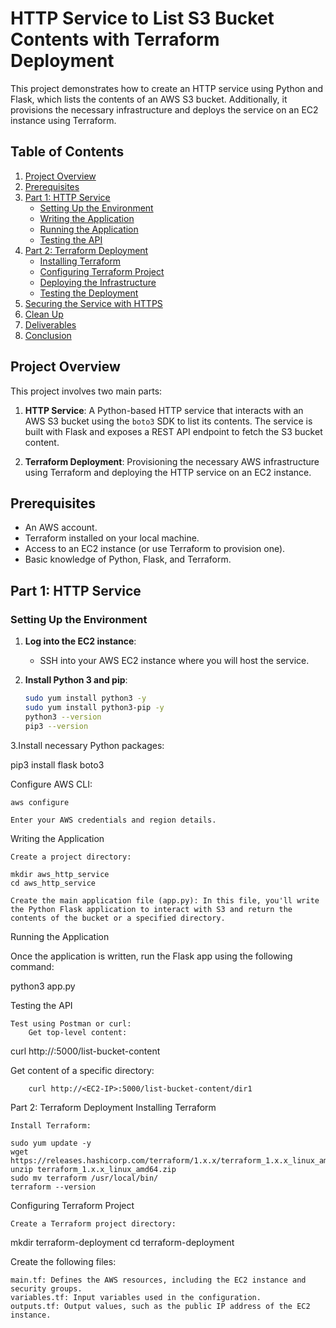 # HTTP Service to List S3 Bucket Contents with Terraform Deployment

This project demonstrates how to create an HTTP service using Python and Flask, which lists the contents of an AWS S3 bucket. Additionally, it provisions the necessary infrastructure and deploys the service on an EC2 instance using Terraform.

## Table of Contents

1. [Project Overview](#project-overview)
2. [Prerequisites](#prerequisites)
3. [Part 1: HTTP Service](#part-1-http-service)
    - [Setting Up the Environment](#setting-up-the-environment)
    - [Writing the Application](#writing-the-application)
    - [Running the Application](#running-the-application)
    - [Testing the API](#testing-the-api)
4. [Part 2: Terraform Deployment](#part-2-terraform-deployment)
    - [Installing Terraform](#installing-terraform)
    - [Configuring Terraform Project](#configuring-terraform-project)
    - [Deploying the Infrastructure](#deploying-the-infrastructure)
    - [Testing the Deployment](#testing-the-deployment)
5. [Securing the Service with HTTPS](#securing-the-service-with-https)
6. [Clean Up](#clean-up)
7. [Deliverables](#deliverables)
8. [Conclusion](#conclusion)

## Project Overview

This project involves two main parts:

1. **HTTP Service**: A Python-based HTTP service that interacts with an AWS S3 bucket using the `boto3` SDK to list its contents. The service is built with Flask and exposes a REST API endpoint to fetch the S3 bucket content.

2. **Terraform Deployment**: Provisioning the necessary AWS infrastructure using Terraform and deploying the HTTP service on an EC2 instance.

## Prerequisites

- An AWS account.
- Terraform installed on your local machine.
- Access to an EC2 instance (or use Terraform to provision one).
- Basic knowledge of Python, Flask, and Terraform.

## Part 1: HTTP Service

### Setting Up the Environment

1. **Log into the EC2 instance**:
   - SSH into your AWS EC2 instance where you will host the service.

2. **Install Python 3 and pip**:
   ```bash
   sudo yum install python3 -y
   sudo yum install python3-pip -y
   python3 --version
   pip3 --version
3.Install necessary Python packages:

pip3 install flask boto3

Configure AWS CLI:

    aws configure

    Enter your AWS credentials and region details.

Writing the Application

    Create a project directory:

    mkdir aws_http_service
    cd aws_http_service

    Create the main application file (app.py): In this file, you'll write the Python Flask application to interact with S3 and return the contents of the bucket or a specified directory.

Running the Application

Once the application is written, run the Flask app using the following command:

python3 app.py

Testing the API

    Test using Postman or curl:
        Get top-level content:

curl http://<EC2-IP>:5000/list-bucket-content

Get content of a specific directory:

        curl http://<EC2-IP>:5000/list-bucket-content/dir1

Part 2: Terraform Deployment
Installing Terraform

    Install Terraform:

    sudo yum update -y
    wget https://releases.hashicorp.com/terraform/1.x.x/terraform_1.x.x_linux_amd64.zip
    unzip terraform_1.x.x_linux_amd64.zip
    sudo mv terraform /usr/local/bin/
    terraform --version

Configuring Terraform Project

    Create a Terraform project directory:

mkdir terraform-deployment
cd terraform-deployment

Create the following files:

    main.tf: Defines the AWS resources, including the EC2 instance and security groups.
    variables.tf: Input variables used in the configuration.
    outputs.tf: Output values, such as the public IP address of the EC2 instance.

